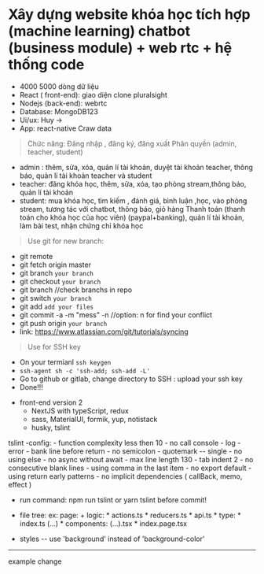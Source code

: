 
# Xây dựng website khóa học tích hợp  (machine learning) chatbot (business module) + web rtc + hệ thống code 
+ 4000 5000 dòng dữ liệu
+ React ( front-end): giao diện clone pluralsight
+ Nodejs (back-end): webrtc
+ Database: MongoDB123
+ Ui/ux: Huy ->
+ App: react-native
Craw data



> Chức năng: 
Đăng nhập , đăng ký, đăng xuất
Phân quyền  (admin, teacher, student)
+ admin : thêm, sửa, xóa, quản lí tài khoản, duyệt tài khoản teacher, thông báo, quản lí tài khoản teacher và student
+ teacher: đăng khóa học, thêm, sửa, xóa, tạo phòng stream,thông báo, quản lí tài khoản
+ student: mua khóa học, tìm kiếm , đánh giá, bình luận ,học, vào phòng stream, tương tác với chatbot, thông báo, giỏ hàng
Thanh toán (thanh toán cho khóa học của học viên) (paypal+banking), quản lí tài khoản, làm bài test, nhận chứng chỉ khóa học


> Use git for new branch:
+ git remote
+ git fetch origin master
+ git branch ```your branch```
+ git checkout ```your branch```
+ git branch //check branchs in repo
+ git switch ```your branch```
+ git add ```add your files```
+ git commit -a -m "mess" -n //option: n for find your conflict
+ git push origin ```your branch```
+ link: https://www.atlassian.com/git/tutorials/syncing

> Use for SSH key
+ On your termianl ```ssh keygen```
+ ```ssh-agent sh -c 'ssh-add; ssh-add -L'```
+ Go to github or gitlab, change directory to SSH : upload your ssh key
+ Done!!!

- front-end version 2
    - NextJS with typeScript, redux
    - sass, MaterialUI, formik, yup, notistack
    - husky, tslint

tslint -config:
    - function complexity less then 10 
    - no call console - log - error
    - bank line before return
    - no semicolon
    - quotemark -- single
    - no using else
    - no async without await
    - max line length 130
    - tab indent 2
    - no consecutive blank lines
    - using comma in the last item
    - no export default
    - using return early patterns
    - no implicit dependencies ( callBack, memo, effect )

- run command: npm run tslint or yarn tslint before commit!

- file tree: 
ex: page:
        + logic: 
                * actions.ts
                * reducers.ts
                * api.ts
        * type:
                * index.ts 
                (...)
        * components: (...).tsx
        * index.page.tsx

- styles
-- use 'background' instead of 'background-color'

----- 
example change